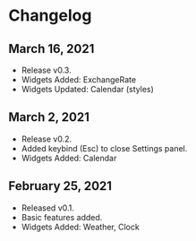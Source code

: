 # Changelog

## March 16, 2021

- Release v0.3.
- Widgets Added: ExchangeRate
- Widgets Updated: Calendar (styles)

## March 2, 2021

- Release v0.2.
- Added keybind (Esc) to close Settings panel.
- Widgets Added: Calendar

## February 25, 2021

- Released v0.1.
- Basic features added.
- Widgets Added: Weather, Clock
